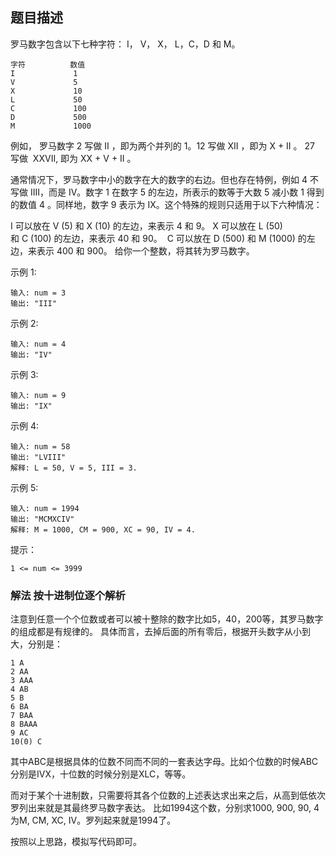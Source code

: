 ## 题目描述
罗马数字包含以下七种字符： I， V， X， L，C，D 和 M。
```
字符          数值
I             1
V             5
X             10
L             50
C             100
D             500
M             1000
```
例如， 罗马数字 2 写做 II ，即为两个并列的 1。12 写做 XII ，即为 X + II 。 27 写做  XXVII, 即为 XX + V + II 。

通常情况下，罗马数字中小的数字在大的数字的右边。但也存在特例，例如 4 不写做 IIII，而是 IV。数字 1 在数字 5 的左边，所表示的数等于大数 5 减小数 1 得到的数值 4 。同样地，数字 9 表示为 IX。这个特殊的规则只适用于以下六种情况：

I 可以放在 V (5) 和 X (10) 的左边，来表示 4 和 9。
X 可以放在 L (50) 和 C (100) 的左边，来表示 40 和 90。 
C 可以放在 D (500) 和 M (1000) 的左边，来表示 400 和 900。
给你一个整数，将其转为罗马数字。

示例 1:
```
输入: num = 3
输出: "III"
```
示例 2:
```
输入: num = 4
输出: "IV"
```
示例 3:
```
输入: num = 9
输出: "IX"
```
示例 4:
```
输入: num = 58
输出: "LVIII"
解释: L = 50, V = 5, III = 3.
```
示例 5:
```
输入: num = 1994
输出: "MCMXCIV"
解释: M = 1000, CM = 900, XC = 90, IV = 4.
```

提示：
```
1 <= num <= 3999
```

### 解法 按十进制位逐个解析
注意到任意一个个位数或者可以被十整除的数字比如5，40，200等，其罗马数字的组成都是有规律的。
具体而言，去掉后面的所有零后，根据开头数字从小到大，分别是：
```text
1 A
2 AA
3 AAA
4 AB
5 B
6 BA
7 BAA
8 BAAA
9 AC
10(0) C
```
其中ABC是根据具体的位数不同而不同的一套表达字母。比如个位数的时候ABC分别是IVX，十位数的时候分别是XLC，等等。

而对于某个十进制数，只需要将其各个位数的上述表达求出来之后，从高到低依次罗列出来就是其最终罗马数字表达。
比如1994这个数，分别求1000, 900, 90, 4为M, CM, XC, IV。罗列起来就是1994了。

按照以上思路，模拟写代码即可。